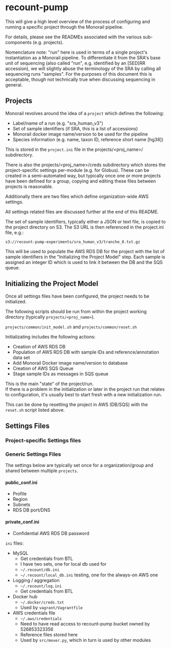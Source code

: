 # recount-pump

This will give a high level overview of the process of configuring and running a specific project through the Monorail pipeline.

For details, please see the  READMEs associated with the various sub-components (e.g. projects).

Nomenclature note: "run" here is used in terms of a single project's instantiation as a Monorail pipeline.
To differentiate it from the SRA's base unit of sequencing (also called "run", e.g. identified by an [SED]RR accession), we will slightly abuse the terminology of the SRA by calling all sequencing runs "samples".  For the purposes of this document this is acceptable, though not technically true when discussing sequencing in general.

## Projects

Monorail revolves around the idea of a `project` which defines the following:

* Label/name of a run (e.g. "sra_human_v3")
* Set of sample identifiers (if SRA, this is a list of accessions)
* Monorail docker image name/version to be used for the pipeline
* Species information (e.g. name, taxon ID, reference short name [hg38])

This is stored in the `project.ini` file in the projects/<proj_name>/ subdirectory.

There is also the projects/<proj_name>/creds subdirectory which stores the project-specific settings per-module (e.g. for Globus).
These can be created in a semi-automated way, but typically once one or more projects have been defined for a group, copying and editing these files between projects is reasonable.

Additionally there are two files which define organization-wide AWS settings.

All settings related files are discussed further at the end of this README.

The set of sample identifiers, typically either a JSON or text file, is copied to the project directory on S3.
The S3 URL is then referenced in the project.ini file, e.g.:

`s3://recount-pump-experiments/sra_human_v3/tranche_0.txt.gz`

This will be used to populate the AWS RDS DB for the project with the list of sample identifiers in the "Initializing the Project Model" step.
Each sample is assigned an integer ID which is used to link it between the DB and the SQS queue.

## Initializing the Project Model

Once all settings files have been configured, the project needs to be initialized.

The following scripts should be run from within the project working directory (typically `projects/<proj_name>`).

`projects/common/init_model.sh`
and
`projects/common/reset.sh`

Initializating includes the following actions:

* Creation of AWS RDS DB
* Population of AWS RDS DB with sample IDs and reference/annotation data set
* Add Monorail Docker image name/version to database
* Creation of AWS SQS Queue
* Stage sample IDs as messages in SQS queue

This is the main "state" of the project/run.  
If there is a problem in the initialization or later in the project run that relates to configuration, it's usually best to start fresh with a new initialization run.

This can be done by resetting the project in AWS (DB/SQS) with the `reset.sh` script listed above.

## Settings Files

### Project-specific Settings files



### Generic Settings Files

The settings below are typically set once for a organization/group and shared between multiple `projects`.

#### public_conf.ini

* Profile
* Region
* Subnets
* RDS DB port/DNS

#### private_conf.ini

* Confidential AWS RDS DB password




`ini` files:

* MySQL
    * Get credentials from BTL
    * I have two sets, one for local db used for 
    * `~/.recount/db.ini`
    * `~/.recount/local_db.ini`
testing, one for the always-on AWS one
* Logging / aggregation
    * `~/.recount/log.ini`
    * Get credentials from BTL
* Docker hub
    * `~/.docker/creds.txt`
    * Used by `vagrant/Vagrantfile`
* AWS credentials file
    * `~/.aws/credentials`
    * Need to have read access to recount-pump bucket owned by 526853323356
    * Reference files stored here
    * Used by `src/mover.py`, which in turn is used by other modules


